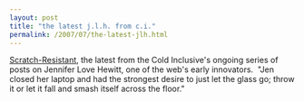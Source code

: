 ```yaml
---
layout: post
title: "the latest j.l.h. from c.i."
permalink: /2007/07/the-latest-jlh.html
---
```


<p><a title="Scratch-Resistant « The Cold Inclusive" href="http://inclusive.wordpress.com/2007/07/08/scratch-resistant/">Scratch-Resistant</a>, the latest from the Cold Inclusive's ongoing series of posts on Jennifer Love Hewitt, one of the web's early innovators.&nbsp; &quot;Jen closed her laptop and had the strongest desire to just let the glass go; throw it or let it fall and smash itself across the floor.&quot;</p>



